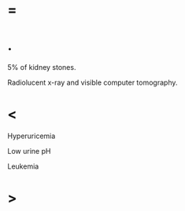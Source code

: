 # =

# .

5% of kidney stones.

Radiolucent x-ray and visible computer tomography.

# <

Hyperuricemia

Low urine pH

Leukemia

# >

